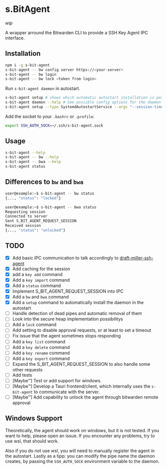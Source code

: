 # s.BitAgent

*wip*

A wrapper arround the Bitwarden CLI to provide a SSH Key Agent IPC interface.

## Installation

```bash
npm i -g s-bit-agent
s-bit-agent -- bw config server https://<your-server>
s-bit-agent -- bw login
s-bit-agent -- bw lock <token from login>
```

Run `s-bit-agent daemon` in autostart.

```bash
s-bit-agent setup # shows which automatic autostart installation is possible
s-bit-agent daemon --help # See possible config options for the daemon
s-bit-agent setup --type SystemdAutostartService --args "--session-timeout 900" # for example
```

Add the socket to your `.bashrc` or `.profile`:
```bash
export SSH_AUTH_SOCK=~/.ssh/s-bit-agent.sock
```

## Usage

```bash
s-bit-agent --help
s-bit-agent -- bw --help
s-bit-agent -- bwa --help
s-bit-agent status
```

## Differences to `bw` and `bwa`

```bash
user@example:~$ s-bit-agent -- bw status
{..., "status": "locked"}

user@example:~$ s-bit-agent -- bwa status
Requesting session
Connected to server
Sent S_BIT_AGENT_REQUEST_SESSION
Received session
{..., "status": "unlocked"}
``` 


## TODO
- [X] Add basic IPC communication to talk accordingly to [draft-miller-ssh-agent](https://datatracker.ietf.org/doc/html/draft-miller-ssh-agent)
- [X] Add caching for the session
- [X] add a `key add` command
- [X] Add a `key import` command
- [X] Add a `status` command
- [X] Implement S_BIT_AGENT_REQUEST_SESSION into IPC
- [X] Add a `bw` and `bwa` command
- [X] Add a `setup` command to automatically install the daemon in the autostart
- [ ] Handle detection of dead pipes and automatic removal of them
- [ ] Look into the secure heap implementation possibilitys
- [ ] Add a `lock` command
- [ ] Add setting to disable approval requests, or at least to set a timeout
- [ ] Fix issue that the agent sometimes stops responding
- [ ] Add a `key list` command
- [ ] Add a `key delete` command
- [ ] Add a `key rename` command
- [ ] Add a `key export` command
- [ ] Expand the S_BIT_AGENT_REQUEST_SESSION to also handle some other requests
- [ ] Add tests
- [ ] [Maybe™] Test or add support for windows.
- [ ] [Maybe™] Develop a Tauri frontend/client, which internally uses the `s-bit-agent` to communicate with the server.
- [ ] [Maybe™] Add capability to unlock the agent through bitwarden remote approval

## Windows Support

Theoretically, the agent should work on windows, but it is not tested.
If you want to help, please open an issue. If you encounter any problems,
try to use wsl, that should work.

Also if you do not use wsl, you will need to manually register the agent in
the autostart. Lastly as a tipp: you can modify the pipe name the daemon
creates, by passing the `SSH_AUTH_SOCK` environment variable to the daemon.
